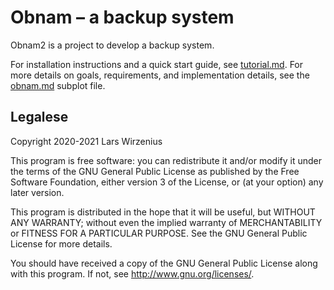 # Obnam &ndash; a backup system

Obnam2 is a project to develop a backup system.

For installation instructions and a quick start guide, see
[tutorial.md](tutorial.md). For more details on goals, requirements, and
implementation details, see the [obnam.md](obnam.md) subplot file.

## Legalese

Copyright 2020-2021  Lars Wirzenius

This program is free software: you can redistribute it and/or modify
it under the terms of the GNU General Public License as published by
the Free Software Foundation, either version 3 of the License, or
(at your option) any later version.

This program is distributed in the hope that it will be useful,
but WITHOUT ANY WARRANTY; without even the implied warranty of
MERCHANTABILITY or FITNESS FOR A PARTICULAR PURPOSE.  See the
GNU General Public License for more details.

You should have received a copy of the GNU General Public License
along with this program. If not, see <http://www.gnu.org/licenses/>.
